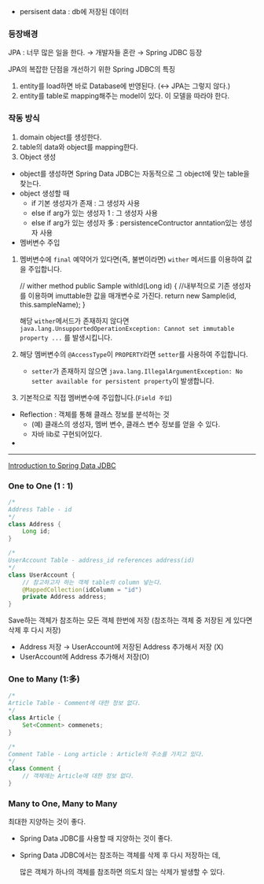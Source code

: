 - persisent data : db에 저장된 데이터

### 등장배경

JPA : 너무 많은 일을 한다. → 개발자들 혼란 → Spring JDBC 등장

JPA의 복잡한 단점을 개선하기 위한 Spring JDBC의 특징

1. entity를 load하면 바로 Database에 반영된다. (↔ JPA는 그렇지 않다.)
2. entity를 table로 mapping해주는 model이 있다. 이 모델을 따라야 한다.

### 작동 방식

1. domain object를 생성한다.
2. table의 data와 object를 mapping한다.
3. Object 생성

- object를 생성하면 Spring Data JDBC는 자동적으로 그 object에 맞는 table을 찾는다.
- object 생성할 때
  - if 기본 생성자가 존재 : 그 생성자 사용
  - else if arg가 있는 생성자 1 : 그 생성자 사용
  - else if arg가 있는 생성자 多 : persistenceContructor anntation있는 생성자 사용
- 멤버변수 주입

1. 멤버변수에 `final` 예약어가 있다면(즉, 불변이라면) `wither` 메서드를 이용하여 값을 주입합니다.

   // wither method public Sample withId(Long id) { //내부적으로 기존 생성자를 이용하며 imuttable한 값을 매개변수로 가진다. return new Sample(id, this.sampleName); }

   해당 `wither`메서드가 존재하지 않다면 `java.lang.UnsupportedOperationException: Cannot set immutable property ...` 를 발생시킵니다.

2. 해당 멤버변수의 `@AccessType`이 `PROPERTY`라면 `setter`를 사용하여 주입합니다.

   - `setter`가 존재하지 않으면 `java.lang.IllegalArgumentException: No setter available for persistent property`이 발생합니다.

3. 기본적으로 직접 멤버변수에 주입합니다.(`Field 주입`)

- Reflection : 객체를 통해 클래스 정보를 분석하는 것
  - (예) 클래스의 생성자, 멤버 변수, 클래스 변수 정보를 얻을 수 있다.
  - 자바 lib로 구현되어있다.
- 

------

[Introduction to Spring Data JDBC](https://lumberjackdev.com/spring-data-jdbc)

### One to One (1 : 1)

```java
/*
Address Table - id
*/
class Address {
	Long id;
}

/*
UserAccount Table - address_id references address(id)
*/
class UserAccount {
	// 참고하고자 하는 객체 table의 column 넣는다.
	@MappedCollection(idColumn = "id")
	private Address address;
}
```

Save하는 객체가 참조하는 모든 객체 한번에 저장 (참조하는 객체 중 저장된 게 있다면 삭제 후 다시 저장)

- Address 저장 → UserAccount에 저장된 Address 추가해서 저장 (X)
- UserAccount에 Address 추가해서 저장(O)

### One to Many (1:多)

```java
/*
Article Table - Comment에 대한 정보 없다.
*/
class Article {
	Set<Comment> commenets;
}

/*
Comment Table - Long article : Article의 주소를 가지고 있다.
*/
class Comment {
	// 객체에는 Article에 대한 정보 없다.
}
```

### Many to One, Many to Many

최대한 지양하는 것이 좋다.

- Spring Data JDBC를 사용할 때 지양하는 것이 좋다.

- Spring Data JDBC에서는 참조하는 객체를 삭제 후 다시 저장하는 데,

  많은 객체가 하나의 객체를 참조하면 의도치 않는 삭제가 발생할 수 있다.